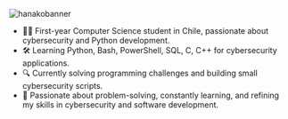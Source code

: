 ![hanakobanner](https://github.com/user-attachments/assets/2b50a68c-570c-44d4-9539-8ae21c7d3416)

- 👨‍💻 First-year Computer Science student in Chile, passionate about cybersecurity and Python development.
- 🛠️ Learning Python, Bash, PowerShell, SQL, C, C++ for cybersecurity applications.
- 🔍 Currently solving programming challenges and building small cybersecurity scripts.
- 🎯 Passionate about problem-solving, constantly learning, and refining my skills in cybersecurity and software development.

<!---
neitwys/neitwys is a ✨ special ✨ repository because its `README.md` (this file) appears on your GitHub profile.
You can click the Preview link to take a look at your changes.
--->

